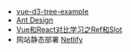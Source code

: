 * [vue-d3-tree-example](https://github.com/reclay/vue-d3-tree-example)
* [Ant Design](https://ant.design/docs/react/introduce-cn)
* [Vue和React对比学习之Ref和Slot](https://juejin.cn/post/7102694839640129566)
* 网站静态部署 [Netlify](https://app.netlify.com/teams/henryfeng832/overview)
